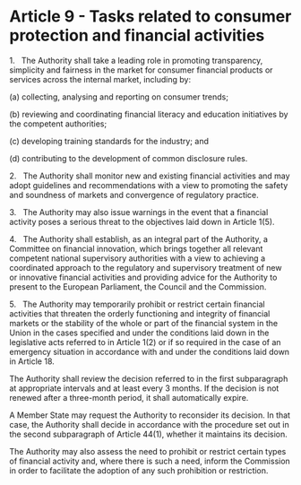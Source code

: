 # Article 9 - Tasks related to consumer protection and financial activities


1.   The Authority shall take a leading role in promoting transparency, simplicity and fairness in the market for consumer financial products or services across the internal market, including by:

(a) collecting, analysing and reporting on consumer trends;

(b) reviewing and coordinating financial literacy and education initiatives by the competent authorities;

(c) developing training standards for the industry; and

(d) contributing to the development of common disclosure rules.

2.   The Authority shall monitor new and existing financial activities and may adopt guidelines and recommendations with a view to promoting the safety and soundness of markets and convergence of regulatory practice.

3.   The Authority may also issue warnings in the event that a financial activity poses a serious threat to the objectives laid down in Article 1(5).

4.   The Authority shall establish, as an integral part of the Authority, a Committee on financial innovation, which brings together all relevant competent national supervisory authorities with a view to achieving a coordinated approach to the regulatory and supervisory treatment of new or innovative financial activities and providing advice for the Authority to present to the European Parliament, the Council and the Commission.

5.   The Authority may temporarily prohibit or restrict certain financial activities that threaten the orderly functioning and integrity of financial markets or the stability of the whole or part of the financial system in the Union in the cases specified and under the conditions laid down in the legislative acts referred to in Article 1(2) or if so required in the case of an emergency situation in accordance with and under the conditions laid down in Article 18.

The Authority shall review the decision referred to in the first subparagraph at appropriate intervals and at least every 3 months. If the decision is not renewed after a three-month period, it shall automatically expire.

A Member State may request the Authority to reconsider its decision. In that case, the Authority shall decide in accordance with the procedure set out in the second subparagraph of Article 44(1), whether it maintains its decision.

The Authority may also assess the need to prohibit or restrict certain types of financial activity and, where there is such a need, inform the Commission in order to facilitate the adoption of any such prohibition or restriction.
